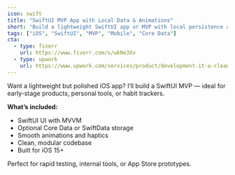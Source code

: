 ```yaml
---
icon: swift
title: "SwiftUI MVP App with Local Data & Animations"
short: "Build a lightweight SwiftUI app or MVP with local persistence and smooth UI."
tags: ["iOS", "SwiftUI", "MVP", "Mobile", "Core Data"]
cta:
  - type: fiverr
    url: https://www.fiverr.com/s/wkNe3Xv
  - type: upwork
    url: https://www.upwork.com/services/product/development-it-a-clean-swiftui-app-or-mvp-with-animations-and-local-data-1947301712324047293?ref=project_share
---
```


Want a lightweight but polished iOS app? I’ll build a SwiftUI MVP — ideal for early-stage products, personal tools, or habit trackers.

**What’s included:**
- SwiftUI UI with MVVM
- Optional Core Data or SwiftData storage
- Smooth animations and haptics
- Clean, modular codebase
- Built for iOS 15+

Perfect for rapid testing, internal tools, or App Store prototypes.